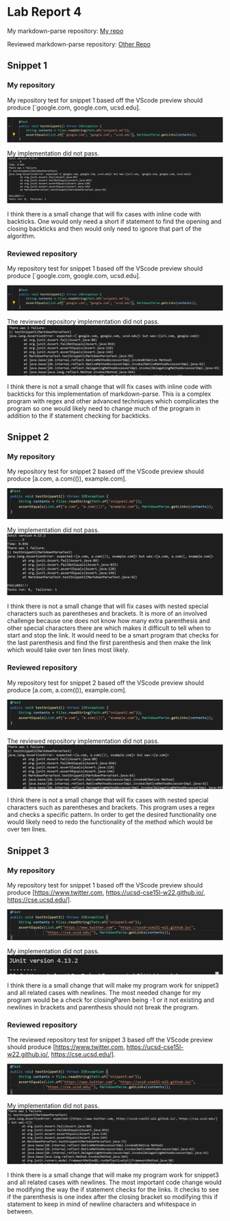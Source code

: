 # Lab Report 4

My markdown-parse repository: 
[My repo](https://github.com/aajc/markdown-parse)

Reviewed markdown-parse repository: 
[Other Repo](https://github.com/tanpatil/markdown-parse)

## Snippet 1

### My repository
My repository test for snippet 1 based off the VScode preview should produce [`google.com, google.com, ucsd.edu].

![Image](pictures/snippet1.png)

My implementation did not pass.
![Image](pictures/snip1test1.png)

I think there is a small change that will fix cases with inline code with backticks. One would only need a short if statement to find the opening and closing backticks and then would only need to ignore that part of the algorithm.

### Reviewed repository
My repository test for snippet 1 based off the VScode preview should produce [`google.com, google.com, ucsd.edu].

![Image](pictures/snippet1.png)

The reviewed repository implementation did not pass.
![Image](pictures/snip1test2.png)

I think there is not a small change that will fix cases with inline code with backticks for this implementation of markdown-parse. This is a complex program with regex and other advanced techniques which complicates the program so one would likely need to change much of the program in addition to the if statement checking for backticks.

## Snippet 2

### My repository
My repository test for snippet 2 based off the VScode preview should produce [a.com, a.com(()), example.com].

![Image](pictures/snip2test1.png)

My implementation did not pass.
![Image](pictures/snippet2.png)

I think there is not a small change that will fix cases with nested special characters such as parentheses and brackets. It is more of an involved challenge because one does not know how many extra parenthesis and other special characters there are which makes it difficult to tell when to start and stop the link. It would need to be a smart program that checks for the last parenthesis and find the first parenthesis and then make the link which would take over ten lines most likely.

### Reviewed repository
My repository test for snippet 2 based off the VScode preview should produce [a.com, a.com(()), example.com].

![Image](pictures/snip2test1.png)

The reviewed repository implementation did not pass.
![Image](pictures/snip2test2.png)

I think there is not a small change that will fix cases with nested special characters such as parentheses and brackets. This program uses a regex and checks a specific pattern. In order to get the desired functionality one would likely need to redo the functionality of the method which would be over ten lines.

## Snippet 3

### My repository
My repository test for snippet 1 based off the VScode preview should produce [https://www.twitter.com, https://ucsd-cse15l-w22.github.io/, https://cse.ucsd.edu/].

![Image](pictures/snippet3.png)

My implementation did not pass.
![Image](pictures/snip3test1.png)

I think there is a small change that will make my program work for snippet3 and all related cases with newlines. The most needed change for my program would be a check for closingParen being -1 or it not existing and newlines in brackets and parenthesis should not break the program.

### Reviewed repository
The reviewed repository test for snippet 3 based off the VScode preview should produce [https://www.twitter.com, https://ucsd-cse15l-w22.github.io/, https://cse.ucsd.edu/].

![Image](pictures/snippet3.png)

My implementation did not pass.
![Image](pictures/snip3test2.png)

I think there is a small change that will make my program work for snippet3 and all related cases with newlines. The most important code change would be modifying the way the if statement checks for the links. It checks to see if the parenthesis is one index after the closing bracket so modifying this if statement to keep in mind of newline characters and whitespace in between.